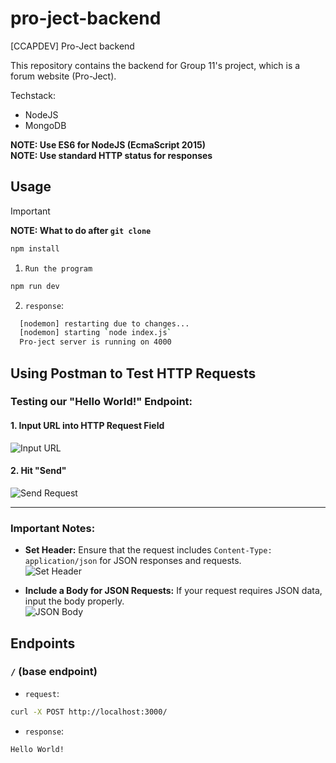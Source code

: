 # pro-ject-backend
[CCAPDEV] Pro-Ject backend

This repository contains the backend for Group 11's project, which is a forum website (Pro-Ject).

Techstack:
- NodeJS
- MongoDB

**NOTE: Use ES6 for NodeJS (EcmaScript 2015)**  
**NOTE: Use standard HTTP status for responses**

## **Usage**
> [!IMPORTANT]
> **NOTE: What to do after `git clone`**
> ```bash
> npm install
> ```

1. `Run the program`
```bash
npm run dev
```

2. `response`:
```bash
  [nodemon] restarting due to changes...
  [nodemon] starting `node index.js`
  Pro-ject server is running on 4000
```

## Using Postman to Test HTTP Requests

### Testing our "Hello World!" Endpoint:

#### 1. Input URL into HTTP Request Field  
![Input URL](https://github.com/user-attachments/assets/e2597005-5ebd-42d6-9abf-702bf16a54e7)

#### 2. Hit "Send"  
![Send Request](https://github.com/user-attachments/assets/cad56ac4-9e47-4c73-802d-49a9389d3fa3)

---

### Important Notes:
- **Set Header:** Ensure that the request includes `Content-Type: application/json` for JSON responses and requests.  
  ![Set Header](https://github.com/user-attachments/assets/4e1c03f3-8364-42b5-92d0-fde6e02ffcc3)

- **Include a Body for JSON Requests:** If your request requires JSON data, input the body properly.  
  ![JSON Body](https://github.com/user-attachments/assets/8131ebec-fc28-4bc1-bef3-38647866bd00)


## **Endpoints**

### `/` (base endpoint)
* `request`:
```bash
curl -X POST http://localhost:3000/
```

* `response`:
```bash
Hello World!
```
